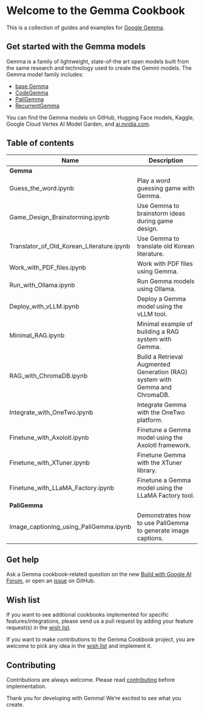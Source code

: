# Welcome to the Gemma Cookbook
This is a collection of guides and examples for [Google Gemma](https://ai.google.dev/gemma/).

## Get started with the Gemma models
Gemma is a family of lightweight, state-of-the art open models built from the same research and technology used to create the Gemini models. The Gemma model family includes:
* [base Gemma](https://ai.google.dev/gemma/docs/model_card)
* [CodeGemma](https://ai.google.dev/gemma/docs/codegemma)
* [PaliGemma](https://ai.google.dev/gemma/docs/paligemma)
* [RecurrentGemma](https://ai.google.dev/gemma/docs/recurrentgemma)

You can find the Gemma models on GitHub, Hugging Face models, Kaggle, Google Cloud Vertex AI Model Garden, and [ai.nvidia.com](ai.nvidia.com).

## Table of contents

| Name                                      | Description                                                                  |
| ----------------------------------------- | ---------------------------------------------------------------------------- |
| **Gemma**                                 |
| Guess_the_word.ipynb                      | Play a word guessing game with Gemma.                                        |
| Game_Design_Brainstorming.ipynb           | Use Gemma to brainstorm ideas during game design.                            |
| Translator_of_Old_Korean_Literature.ipynb | Use Gemma to translate old Korean literature.                                |
| Work_with_PDF_files.ipynb                 | Work with PDF files using Gemma.                                             |
| Run_with_Ollama.ipynb                     | Run Gemma models using Ollama.                                               |
| Deploy_with_vLLM.ipynb                    | Deploy a Gemma model using the vLLM tool.                                    |
| Minimal_RAG.ipynb                         | Minimal example of building a RAG system with Gemma.                         |
| RAG_with_ChromaDB.ipynb                   | Build a Retrieval Augmented Generation (RAG) system with Gemma and ChromaDB. |
| Integrate_with_OneTwo.ipynb               | Integrate Gemma with the OneTwo platform.                                    |
| Finetune_with_Axolotl.ipynb               | Finetune a Gemma model using the Axolotl framework.                          |
| Finetune_with_XTuner.ipynb                | Finetune Gemma with the XTuner library.                                      |
| Finetune_with_LLaMA_Factory.ipynb         | Finetune a Gemma model using the LLaMA Factory tool.                         |
| **PaliGemma**                             |
| Image_captioning_using_PaliGemma.ipynb    | Demonstrates how to use PaliGemma to generate image captions.                |


## Get help
Ask a Gemma cookbook-related question on the new [Build with Google AI Forum](https://discuss.ai.google.dev/), or open an [issue](https://github.com/google-gemini/gemma-cookbook/issues) on GitHub.

## Wish list
If you want to see addtional cookbooks implemented for specific features/integrations, please send us a pull request by adding your feature request(s) in the [wish list](https://github.com/google-gemini/gemma-cookbook/blob/main/WISHLIST.md). 

If you want to make contributions to the Gemma Cookbook project, you are welcome to pick any idea in the [wish list](https://github.com/google-gemini/gemma-cookbook/blob/main/WISHLIST.md) and implement it.

## Contributing
Contributions are always welcome. Please read [contributing](https://github.com/google-gemini/gemma-cookbook/blob/main/CONTRIBUTING.md) before implementation.

Thank you for developing with Gemma! We’re excited to see what you create.